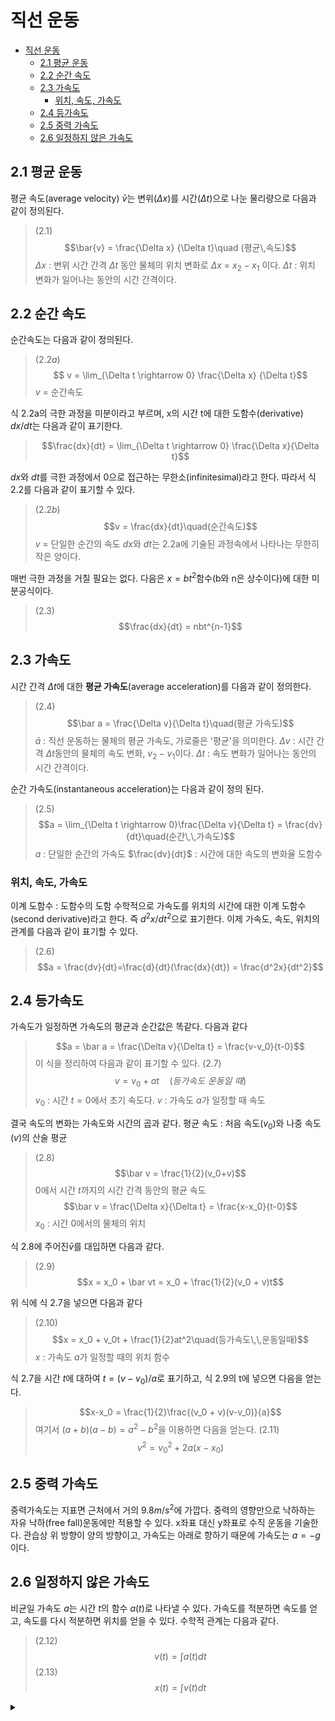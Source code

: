 # 직선 운동

- [직선 운동](#직선-운동)
  - [2.1 평균 운동](#21-평균-운동)
  - [2.2 순간 속도](#22-순간-속도)
  - [2.3 가속도](#23-가속도)
    - [위치, 속도, 가속도](#위치-속도-가속도)
  - [2.4 등가속도](#24-등가속도)
  - [2.5 중력 가속도](#25-중력-가속도)
  - [2.6 일정하지 않은 가속도](#26-일정하지-않은-가속도)

## 2.1 평균 운동
평균 속도(average velocity) $\bar{v}$는 변위($\Delta x$)를 시간($\Delta t$)으로 나눈 물리량으로 다음과 같이 정의된다.

>$(2.1)$
>$$\bar{v} = \frac{\Delta x} {\Delta t}\quad (평균\,속도)$$
>$\Delta x$ : 변위 시간 간격 $\Delta t$ 동안 물체의 위치 변화로 $\Delta x$ = $x_2 - x_1$ 이다.
>$\Delta t$ : 위치 변화가 일어나는 동안의 시간 간격이다.


## 2.2 순간 속도
순간속도는 다음과 같이 정의된다.
>$(2.2a)$
>$$ v = \lim_{\Delta t \rightarrow 0} \frac{\Delta x} {\Delta t}$$
>$v$ = 순간속도

식 2.2a의 극한 과정을 미분이라고 부르며, x의 시간 t에 대한 도함수(derivative) $dx/dt$는 다음과 같이 표기한다.
>$$\frac{dx}{dt} = \lim_{\Delta t \rightarrow 0} \frac{\Delta x}{\Delta t}$$

$dx$와 $dt$를 극한 과정에서 0으로 접근하는 무한소(infinitesimal)라고 한다. 따라서 식 2.2를  다음과 같이 표기할 수 있다.

>$(2.2b)$
>$$v = \frac{dx}{dt}\quad(순간속도)$$
>$v$ = 단일한 순간의 속도
>$dx$와 $dt$는 2.2a에 기술된 과정속에서 나타나는 무한히 작은 양이다.

매번 극한 과정을 거칠 필요는 없다. 다음은 $x = bt^2$함수(b와 n은 상수이다)에 대한 미분공식이다.
>$(2.3)$
>$$\frac{dx}{dt} = nbt^{n-1}$$

## 2.3 가속도
시간 간격 $\Delta t$에 대한 **평균 가속도**(average acceleration)를 다음과 같이 정의한다.

>$(2.4)$
>$$\bar a = \frac{\Delta v}{\Delta t}\quad(평균 가속도)$$
>$\bar a$ : 직선 운동하는 물체의 평균 가속도, 가로줄은 '평균'을 의미한다.
>$\Delta v$ : 시간 간격 $\Delta t$동안의 물체의 속도 변화, $v_2-v_1$이다.
>$\Delta t$ : 속도 변화가 일어나는 동안의 시간 간격이다.

순간 가속도(instantaneous acceleration)는 다음과 같이 정의 된다.
>$(2.5)$
>$$a = \lim_{\Delta t \rightarrow 0}\frac{\Delta v}{\Delta 
t} = \frac{dv}{dt}\quad(순간\,\,가속도)$$
>$a$ : 단일한 순간의 가속도
>$\frac{dv}{dt}$ : 시간에 대한 속도의 변화율 도함수

### 위치, 속도, 가속도
이계 도함수 : 도함수의 도함
수학적으로 가속도를 위치의 시간에 대한 이계 도함수(second derivative)라고 한다. 즉 $d^2x/dt^2$으로 표기한다. 이제 가속도, 속도, 위치의 관계를 다음과 같이 표기할 수 있다.
>$(2.6)$
>$$a = \frac{dv}{dt}=\frac{d}{dt}(\frac{dx}{dt}) = \frac{d^2x}{dt^2}$$

## 2.4 등가속도

가속도가 일정하면 가속도의 평균과 순간값은 똑같다. 다음과 같다
>$$a = \bar a = \frac{\Delta v}{\Delta t} = \frac{v-v_0}{t-0}$$
이 식을 정리하여 다음과 같이 표기할 수 있다.
>$(2.7)$
>$$v=v_0 + at\quad(등가속도\,\,운동일\,\,때)$$
>$v_0$ : 시간 $t=0$에서 초기 속도다.
>$v$ : 가속도 $a$가 일정할 때 속도

결국 속도의 변화는 가속도와 시간의 곱과 같다.
평균 속도 : 처음 속도($v_0$)와 나중 속도($v$)의 산술 평균
>$(2.8)$
>$$\bar v = \frac{1}{2}(v_0+v)$$
0에서 시간 $t$까지의 시간 간격 동안의 평균 속도
>$$\bar v = \frac{\Delta x}{\Delta t} = \frac{x-x_0}{t-0}$$
>$x_0$ : 시간 0에서의 물체의 위치

식 2.8에 주어진$\bar v$를 대입하면 다음과 같다.
>$(2.9)$
>$$x = x_0 + \bar vt = x_0 + \frac{1}{2}(v_0 + v)t$$

위 식에 식 2.7을 넣으면 다음과 같다
>$(2.10)$
>$$x = x_0 + v_0t + \frac{1}{2}at^2\quad(등가속도\,\,운동일때)$$
>$x$ : 가속도 $a$가 일정할 때의 위치 함수

식 2.7을 시간 $t$에 대하여 $t=(v-v_0)/a$로 표기하고, 식 2.9의 t에 넣으면 다음을 얻는다.
>$$x-x_0 = \frac{1}{2}\frac{(v_0 + v)(v-v_0)}{a}$$
여기서 $(a+b)(a-b) = a^2-b^2$을 이용하면 다음을 얻는다.
>$(2.11)$
>$$v^2 = v_0^2 + 2a(x-x_0)$$

## 2.5 중력 가속도
중력가속도는 지표면 근처에서 거의 $9.8m/s^2$에 가깝다. 중력의 영향만으로 낙하하는 자유 낙하(free fall)운동에만 적용할 수 있다. x좌표 대신 y좌표로 수직 운동을 기술한다. 관습상 위 방향이 양의 방향이고, 가속도는 아래로 향하기 때문에 가속도는 $a = -g$이다.

## 2.6 일정하지 않은 가속도

비균일 가속도 $a$는 시간 $t$의 함수 $a(t)$로 나타낼 수 있다. 가속도를 적분하면 속도를 얻고, 속도를 다시 적분하면 위치를 얻을 수 있다. 수학적 관계는 다음과 같다.
>$(2.12)$
>$$v(t) = \int a(t)dt$$
>$(2.13)$
>$$x(t) = \int v(t)dt$$

<details>

<summary></summary>

dfsdfsdfsdfa
</detials>

ㄴㅇㄹㄴㅇㅁㄻ